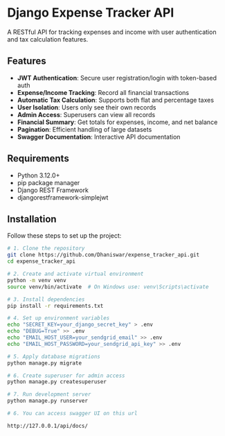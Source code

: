 # Django Expense Tracker API

A RESTful API for tracking expenses and income with user authentication and tax calculation features.

## Features

- **JWT Authentication**: Secure user registration/login with token-based auth
- **Expense/Income Tracking**: Record all financial transactions
- **Automatic Tax Calculation**: Supports both flat and percentage taxes
- **User Isolation**: Users only see their own records
- **Admin Access**: Superusers can view all records
- **Financial Summary**: Get totals for expenses, income, and net balance
- **Pagination**: Efficient handling of large datasets
- **Swagger Documentation**: Interactive API documentation

## Requirements

- Python 3.12.0+
- pip package manager
- Django REST Framework
- djangorestframework-simplejwt

## Installation

Follow these steps to set up the project:

```bash
# 1. Clone the repository
git clone https://github.com/Dhaniswar/expense_tracker_api.git
cd expense_tracker_api

# 2. Create and activate virtual environment
python -m venv venv
source venv/bin/activate  # On Windows use: venv\Scripts\activate

# 3. Install dependencies
pip install -r requirements.txt

# 4. Set up environment variables
echo "SECRET_KEY=your_django_secret_key" > .env
echo "DEBUG=True" >> .env
echo "EMAIL_HOST_USER=your_sendgrid_email" >> .env
echo "EMAIL_HOST_PASSWORD=your_sendgrid_api_key" >> .env

# 5. Apply database migrations
python manage.py migrate

# 6. Create superuser for admin access
python manage.py createsuperuser

# 7. Run development server
python manage.py runserver

# 6. You can access swagger UI on this url

http://127.0.0.1/api/docs/
